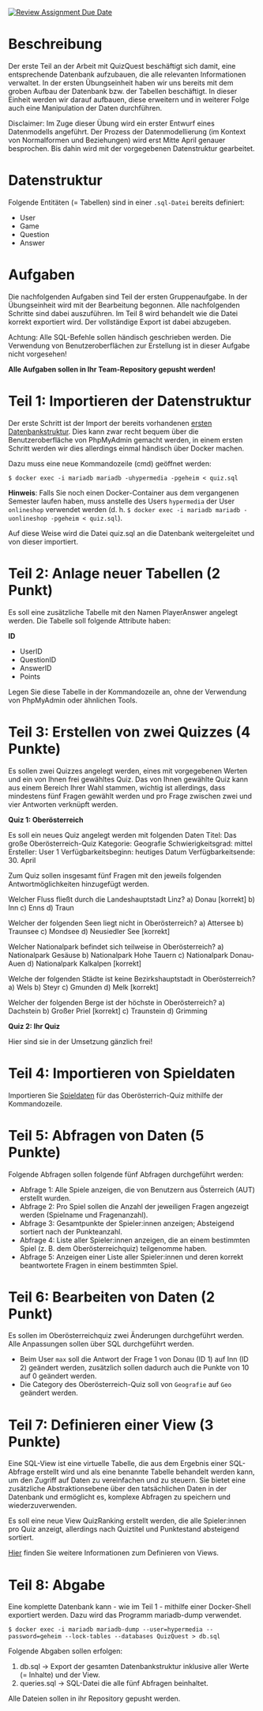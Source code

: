 [![Review Assignment Due Date](https://classroom.github.com/assets/deadline-readme-button-24ddc0f5d75046c5622901739e7c5dd533143b0c8e959d652212380cedb1ea36.svg)](https://classroom.github.com/a/K0up1E3U)
# Beschreibung
Der erste Teil an der Arbeit mit QuizQuest beschäftigt sich damit, eine entsprechende Datenbank aufzubauen, die alle relevanten Informationen verwaltet. In der ersten Übungseinheit haben wir uns bereits mit dem groben Aufbau der Datenbank bzw. der Tabellen beschäftigt. In dieser Einheit werden wir darauf aufbauen, diese erweitern und in weiterer Folge auch eine Manipulation der Daten durchführen. 

Disclaimer: Im Zuge dieser Übung wird ein erster Entwurf eines Datenmodells angeführt. Der Prozess der Datenmodellierung (im Kontext von Normalformen und Beziehungen) wird erst Mitte April genauer besprochen. Bis dahin wird mit der vorgegebenen Datenstruktur gearbeitet.

# Datenstruktur
Folgende Entitäten (= Tabellen) sind in einer ``.sql-Datei`` bereits definiert: 

- User
- Game
- Question
- Answer

# Aufgaben
  
Die nachfolgenden Aufgaben sind Teil der ersten Gruppenaufgabe. In der Übungseinheit wird mit der Bearbeitung begonnen. Alle nachfolgenden Schritte sind dabei auszuführen. Im Teil 8 wird behandelt wie die Datei korrekt exportiert wird. Der vollständige Export ist dabei abzugeben. 

Achtung: Alle SQL-Befehle sollen händisch geschrieben werden. Die Verwendung von Benutzeroberflächen zur Erstellung ist in dieser Aufgabe nicht vorgesehen!

**Alle Aufgaben sollen in Ihr Team-Repository gepusht werden!**

# Teil 1: Importieren der Datenstruktur
Der erste Schritt ist der Import der bereits vorhandenen [ersten Datenbankstruktur](https://raw.githubusercontent.com/xstone93/fhooe-hyp2-ue2/main/src/quiz.sql). Dies kann zwar recht bequem über die Benutzeroberfläche von PhpMyAdmin gemacht werden, in einem ersten Schritt werden wir dies allerdings einmal händisch über Docker machen. 

Dazu muss eine neue Kommandozeile (cmd) geöffnet werden:

``$ docker exec -i mariadb mariadb -uhypermedia -pgeheim < quiz.sql``

**Hinweis**: Falls Sie noch einen Docker-Container aus dem vergangenen Semester laufen haben, muss anstelle des Users ``hypermedia`` der User ``onlineshop`` verwendet werden (d. h. ``$ docker exec -i mariadb mariadb -uonlineshop -pgeheim < quiz.sql``).

Auf diese Weise wird die Datei quiz.sql an die Datenbank weitergeleitet und von dieser importiert. 

# Teil 2: Anlage neuer Tabellen (2 Punkt)
Es soll eine zusätzliche Tabelle mit den Namen PlayerAnswer angelegt werden. Die Tabelle soll folgende Attribute haben:

**ID**
- UserID
- QuestionID
- AnswerID
- Points

Legen Sie diese Tabelle in der Kommandozeile an, ohne der Verwendung von PhpMyAdmin oder ähnlichen Tools. 

# Teil 3: Erstellen von zwei Quizzes (4 Punkte)
Es sollen zwei Quizzes angelegt werden, eines mit vorgegebenen Werten und ein von Ihnen frei gewähltes Quiz. Das von Ihnen gewählte Quiz kann aus einem Bereich Ihrer Wahl stammen, wichtig ist allerdings, dass mindestens fünf Fragen gewählt werden und pro Frage zwischen zwei und vier Antworten verknüpft werden. 

**Quiz 1: Oberösterreich**

Es soll ein neues Quiz angelegt werden mit folgenden Daten
Titel: Das große Oberösterreich-Quiz
Kategorie: Geografie
Schwierigkeitsgrad: mittel
Ersteller: User 1
Verfügbarkeitsbeginn: heutiges Datum
Verfügbarkeitsende: 30. April

Zum Quiz sollen insgesamt fünf Fragen mit den jeweils folgenden Antwortmöglichkeiten hinzugefügt werden.

Welcher Fluss fließt durch die Landeshauptstadt Linz?
a) Donau [korrekt]
b) Inn
c) Enns
d) Traun

Welcher der folgenden Seen liegt nicht in Oberösterreich?
a) Attersee
b) Traunsee
c) Mondsee
d) Neusiedler See [korrekt]

Welcher Nationalpark befindet sich teilweise in Oberösterreich?
a) Nationalpark Gesäuse
b) Nationalpark Hohe Tauern
c) Nationalpark Donau-Auen
d) Nationalpark Kalkalpen [korrekt]

Welche der folgenden Städte ist keine Bezirkshauptstadt in Oberösterreich?
a) Wels
b) Steyr
c) Gmunden
d) Melk [korrekt]

Welcher der folgenden Berge ist der höchste in Oberösterreich?
a) Dachstein
b) Großer Priel [korrekt]
c) Traunstein
d) Grimming

**Quiz 2: Ihr Quiz**

Hier sind sie in der Umsetzung gänzlich frei!

# Teil 4: Importieren von Spieldaten
Importieren Sie [Spieldaten](https://raw.githubusercontent.com/xstone93/fhooe-hyp2-ue2/main/src/PlayerAnswer-data.sql) für das Oberösterrich-Quiz mithilfe der Kommandozeile. 

# Teil 5: Abfragen von Daten (5 Punkte)
Folgende Abfragen sollen folgende fünf Abfragen durchgeführt werden:

- Abfrage 1: Alle Spiele anzeigen, die von Benutzern aus Österreich (AUT) erstellt wurden.
- Abfrage 2: Pro Spiel sollen die Anzahl der jeweiligen Fragen angezeigt werden (Spielname und Fragenanzahl).
- Abfrage 3: Gesamtpunkte der Spieler:innen anzeigen; Absteigend sortiert nach der Punkteanzahl. 
- Abfrage 4: Liste aller Spieler:innen anzeigen, die an einem bestimmten Spiel (z. B. dem Oberösterreichquiz) teilgenomme haben.
- Abfrage 5: Anzeigen einer Liste aller Spieler:innen und deren korrekt beantwortete Fragen in einem bestimmten Spiel.

# Teil 6: Bearbeiten von Daten (2 Punkt)
Es sollen im Oberösterreichquiz zwei Änderungen durchgeführt werden. Alle Anpassungen sollen über SQL durchgeführt werden.

- Beim User ``max`` soll die Antwort der Frage 1 von Donau (ID 1) auf Inn (ID 2) geändert werden, zusätzlich sollen dadurch auch die Punkte von 10 auf 0 geändert werden.
- Die Category des Oberösterreich-Quiz soll von ``Geografie`` auf ``Geo`` geändert werden.

# Teil 7: Definieren einer View (3 Punkte)
Eine SQL-View ist eine virtuelle Tabelle, die aus dem Ergebnis einer SQL-Abfrage erstellt wird und als eine benannte Tabelle behandelt werden kann, um den Zugriff auf Daten zu vereinfachen und zu steuern. Sie bietet eine zusätzliche Abstraktionsebene über den tatsächlichen Daten in der Datenbank und ermöglicht es, komplexe Abfragen zu speichern und wiederzuverwenden.

Es soll eine neue View QuizRanking erstellt werden, die alle Spieler:innen pro Quiz anzeigt, allerdings nach Quiztitel und Punktestand absteigend sortiert.

[Hier](https://www.w3schools.com/mysql/mysql_view.asp) finden Sie weitere Informationen zum Definieren von Views.

# Teil 8: Abgabe
Eine komplette Datenbank kann - wie im Teil 1 - mithilfe einer Docker-Shell exportiert werden. Dazu wird das Programm mariadb-dump verwendet. 

``$ docker exec -i mariadb mariadb-dump --user=hypermedia --password=geheim --lock-tables --databases QuizQuest > db.sql``

Folgende Abgaben sollen erfolgen:

1. db.sql → Export der gesamten Datenbankstruktur inklusive aller Werte (= Inhalte) und der View.
2. queries.sql → SQL-Datei die alle fünf Abfragen beinhaltet.

Alle Dateien sollen in ihr Repository gepusht werden. 
